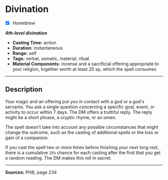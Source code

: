 # Divination
- [x] Homebrew

***4th-level divination***
- **Casting Time:** action
- **Duration:** instantaneous
- **Range:** self
- **Tags:** verbal, somatic, material, ritual
- **Material Components:** incense and a sacrificial offering appropriate to your religion, together worth at least 25 sp, which the spell consumes

---

## Description
Your magic and an offering put you in contact with a god or a god's servants.
You ask a single question concerning a specific goal, event, or activity to occur within 7 days.
The DM offers a truthful reply.
The reply might be a short phrase, a cryptic rhyme, or an omen.

The spell doesn't take into account any possible circumstances that might change the outcome, such as the casting of additional spells or the loss or gain of a companion.

If you cast the spell two or more times before finishing your next long rest, there is a cumulative `25%` chance for each casting after the first that you get a random reading.
The DM makes this roll in secret.

---

**Sources:** PHB, page 234
